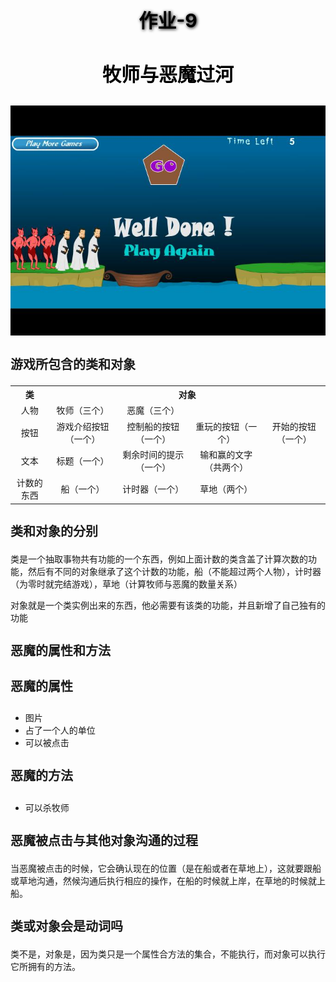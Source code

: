 <h2 style="color:black;text-shadow:1px 1px 5px black;text-align:center;font-size:30px">作业-9</h2>

<h3 style="text-align:center;font-size:30px;color:black;">牧师与恶魔过河</h3>

<img src="images/hw9.1.jpg">

<h3 style="font-size:20px;"> 游戏所包含的类和对象</h3>

<table style="text-align:center;">

<tr>
<th>类</th>
<th colspan="4">对象</th>
</tr>
<tr>
<td>人物</td>
<td>牧师（三个）</td>
<td>恶魔（三个）</td>
<td></td>
<td></td>
</tr>
<tr>
<td>按钮</td>
<td>游戏介绍按钮（一个）</td>
<td>控制船的按钮（一个）</td>
<td>重玩的按钮（一个）</td>
<td>开始的按钮（一个）</td>
</tr>
<tr>
<td>文本</td>
<td>标题（一个）</td>
<td>剩余时间的提示（一个）</td>
<td>输和赢的文字（共两个）</td>
<td></td>
</tr>
<tr>
<td>计数的东西</td>
<td>船（一个）</td>
<td>计时器（一个）</td>
<td>草地（两个）</td>
<td></td>
</tr>

</table>


<h3 style="font-size:20px;"> 类和对象的分别</h3>
<p>类是一个抽取事物共有功能的一个东西，例如上面计数的类含盖了计算次数的功能，然后有不同的对象继承了这个计数的功能，船（不能超过两个人物），计时器（为零时就完结游戏），草地（计算牧师与恶魔的数量关系）</p>
<p>对象就是一个类实例出来的东西，他必需要有该类的功能，并且新增了自己独有的功能</p>

<h3 style="font-size:20px;"> 恶魔的属性和方法</h3>

<h4 style="font-size:20px;"> 恶魔的属性</h4>

<ul>

<li>图片
<li>占了一个人的单位
<li>可以被点击

</ul> 

<h4 style="font-size:20px;"> 恶魔的方法</h4>

<ul>

<li>可以杀牧师

</ul>

<h3 style="font-size:20px;"> 恶魔被点击与其他对象沟通的过程</h3>
<p>当恶魔被点击的时候，它会确认现在的位置（是在船或者在草地上），这就要跟船或草地沟通，然候沟通后执行相应的操作，在船的时候就上岸，在草地的时候就上船。</p>

<h3 style="font-size:20px;">类或对象会是动词吗</h3>
<p>类不是，对象是，因为类只是一个属性合方法的集合，不能执行，而对象可以执行它所拥有的方法。</p>